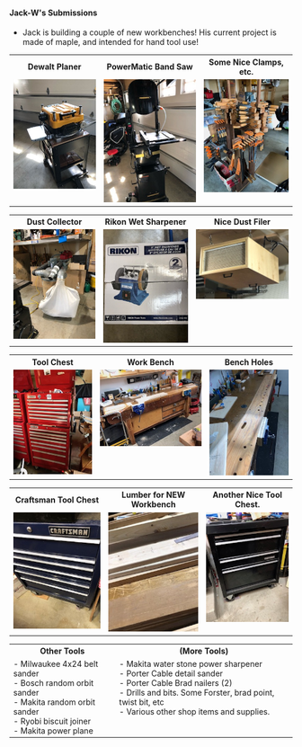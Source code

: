 #### Jack-W's Submissions
- Jack is building a couple of new workbenches!  His current project is made of maple, and intended for hand tool use! <br>

<table>
  <tr>
    <th>Dewalt Planer</td>
    <th>PowerMatic Band Saw</td>
    <th>Some Nice Clamps, etc.</td>
  </tr>
  <tr>
      <td valign="top">
      <a href="./image0.jpeg">
      <img src="./Thumbnails/image0-T.jpg">
      </a>
      </td>
      <td valign="top">
      <a href="./iamge1.jpeg">
      <img src="./Thumbnails/image1-T.jpg">
      </a>
      </td>
      <td valign="top">
      <a href="./iamge3.jpeg">
      <img src="./Thumbnails/image3-T.jpg">
      </a>
      </td>
  </tr>
 </table>

<table>
  <tr>
    <th>Dust Collector</td>
    <th>Rikon Wet Sharpener</td>
    <th>Nice Dust Filer</td>
  </tr>
  <tr>
 <td valign="top">
      <a href="./image4.jpeg">
      <img src="./Thumbnails/image4-T.jpg">
      </a>
      </td>      
      <td valign="top">
      <a href="./image5.jpeg">
      <img src="./Thumbnails/image5-T.jpg">
      </a>
      </td>
      <td valign="top">
      <a href="./image6.jpeg">
      <img src="./Thumbnails/image6-T.jpg">
      </a>
      </td>
  </tr>
 </table>

<table>
  <tr>
    <th>Tool Chest</td>
    <th>Work Bench</td>
    <th>Bench Holes</td>
  </tr>
  <tr>
 <td valign="top">
      <a href="./7.jpg">
      <img src="./Thumbnails/7-T.jpg">
      </a>
      </td>      
      <td valign="top">
      <a href="./8.jpg">
      <img src="./Thumbnails/8-T.jpg">
      </a>
      </td>
      <td valign="top">
      <a href="./9.jpg">
      <img src="./Thumbnails/9-T.jpg">
      </a>
      </td>
  </tr>
 </table>

<table>
  <tr>
    <th>Craftsman Tool Chest</td>
    <th>Lumber for NEW Workbench</td>
    <th>Another Nice Tool Chest.</td>
  </tr>
  <tr>
      <td valign="top">
      <a href="./10.jpeg">
      <img src="./Thumbnails/10-T.jpg">
      </a>
      </td>
      <td valign="top">
      <a href="./11.jpg">
      <img src="./Thumbnails/11-T.jpg">
      </a>
      </td>
      <td valign="top">
      <a href="./12.jpeg">
      <img src="./Thumbnails/12-T.jpg">
      </a>
      </td>
  </tr>
 </table>

 <table>
  <tr>
    <th>Other Tools</td>
    <th>(More Tools)</td>
  </tr>
  <tr>
     	<td valign="top">
	- Milwaukee 4x24 belt sander<br>
	- Bosch random orbit sander<br>
	- Makita random orbit sander<br>
	- Ryobi biscuit joiner<br>
	- Makita power plane<br>
      	</td>
      	<td valign="top">
	- Makita water stone power sharpener<br>
	- Porter Cable detail sander<br>
	- Porter Cable Brad nailers (2)<br>
	- Drills and bits. Some Forster, brad point, twist bit, etc<br>
	- Various other shop items and supplies.<br>	</td>	
  </tr>
 </table>


